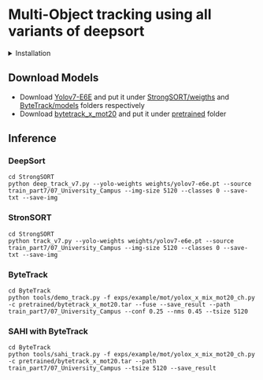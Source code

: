 # Multi-Object tracking using all variants of deepsort
<details>
  <summary>Installation</summary> 
  - Install StrongSORT
  ```js
  cd StrongSORT
  pip install -r requirements.txt
  ```
  - Install ByteTrack
  ```
  cd ByteTrack
  pip install -r requirements.txt
  python3 setup.py develop
  ```
  - Install SAHI
  ```
  git clone https://github.com/kadirnar/Yolov7-SAHI.git
  python3 setup.py install
  ```
</details> 

## Download Models
- Download [Yolov7-E6E](https://github.com/WongKinYiu/yolov7/releases/download/v0.1/yolov7-e6e.pt) and put it under [StrongSORT/weigths](https://github.com/danial880/Multi-Object-Tracking/tree/main/StrongSORT/weights) and [ByteTrack/models](https://github.com/danial880/Multi-Object-Tracking/tree/main/ByteTrack/models) folders respectively
- Download [bytetrack_x_mot20](https://drive.google.com/file/d/1HX2_JpMOjOIj1Z9rJjoet9XNy_cCAs5U/view?usp=sharing) and put it under [pretrained](https://github.com/danial880/Multi-Object-Tracking/tree/main/ByteTrack/pretrained) folder

## Inference
### DeepSort
```
cd StrongSORT
python deep_track_v7.py --yolo-weights weights/yolov7-e6e.pt --source train_part7/07_University_Campus --img-size 5120 --classes 0 --save-txt --save-img
```
### StronSORT
```
cd StrongSORT
python track_v7.py --yolo-weights weights/yolov7-e6e.pt --source train_part7/07_University_Campus --img-size 5120 --classes 0 --save-txt --save-img
```
### ByteTrack
```
cd ByteTrack
python tools/demo_track.py -f exps/example/mot/yolox_x_mix_mot20_ch.py -c pretrained/bytetrack_x_mot20.tar --fuse --save_result --path train_part7/07_University_Campus --conf 0.25 --nms 0.45 --tsize 5120
```
### SAHI with ByteTrack
```
cd ByteTrack
python tools/sahi_track.py -f exps/example/mot/yolox_x_mix_mot20_ch.py -c pretrained/bytetrack_x_mot20.tar --path train_part7/07_University_Campus --tsize 5120 --save_result
```
